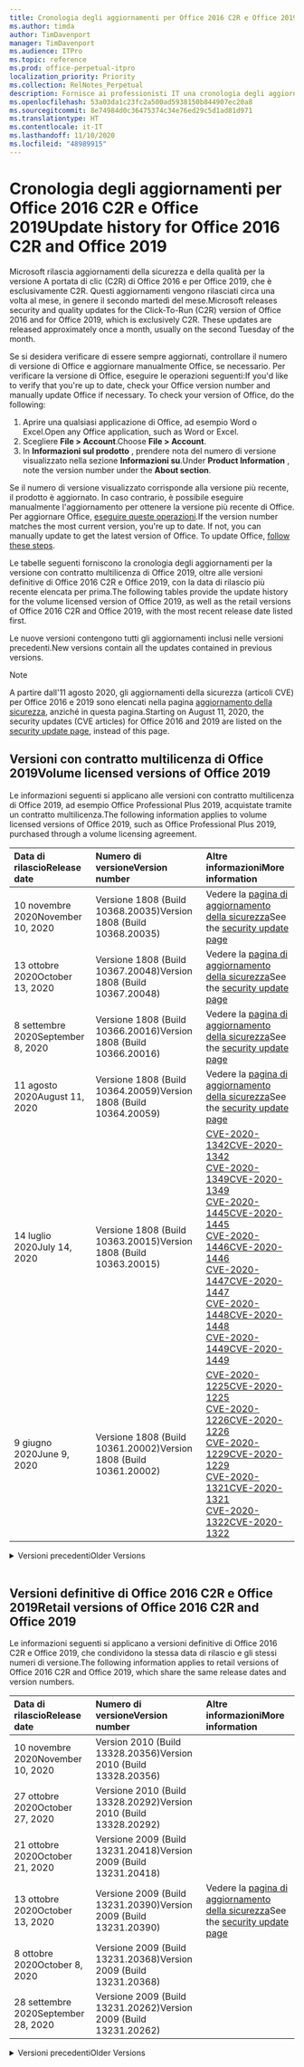 ```yaml
---
title: Cronologia degli aggiornamenti per Office 2016 C2R e Office 2019
ms.author: timda
author: TimDavenport
manager: TimDavenport
ms.audience: ITPro
ms.topic: reference
ms.prod: office-perpetual-itpro
localization_priority: Priority
ms.collection: RelNotes_Perpetual
description: Fornisce ai professionisti IT una cronologia degli aggiornamenti per le versioni con licenza perpetua di Office 2016 e 2019 che usano la tecnologia A portata di clic (C2R)
ms.openlocfilehash: 53a03da1c23fc2a500ad5938150b844907ec20a8
ms.sourcegitcommit: 8e74984d0c36475374c34e76ed29c5d1ad81d971
ms.translationtype: HT
ms.contentlocale: it-IT
ms.lasthandoff: 11/10/2020
ms.locfileid: "48989915"
---
```

# <a name="update-history-for-office-2016-c2r-and-office-2019"></a><span data-ttu-id="a2363-103">Cronologia degli aggiornamenti per Office 2016 C2R e Office 2019</span><span class="sxs-lookup"><span data-stu-id="a2363-103">Update history for Office 2016 C2R and Office 2019</span></span>

<span data-ttu-id="a2363-p101">Microsoft rilascia aggiornamenti della sicurezza e della qualità per la versione A portata di clic (C2R) di Office 2016 e per Office 2019, che è esclusivamente C2R. Questi aggiornamenti vengono rilasciati circa una volta al mese, in genere il secondo martedì del mese.</span><span class="sxs-lookup"><span data-stu-id="a2363-p101">Microsoft releases security and quality updates for the Click-To-Run (C2R) version of Office 2016 and for Office 2019, which is exclusively C2R. These updates are released approximately once a month, usually on the second Tuesday of the month.</span></span>

<span data-ttu-id="a2363-p102">Se si desidera verificare di essere sempre aggiornati, controllare il numero di versione di Office e aggiornare manualmente Office, se necessario. Per verificare la versione di Office, eseguire le operazioni seguenti:</span><span class="sxs-lookup"><span data-stu-id="a2363-p102">If you'd like to verify that you're up to date, check your Office version number and manually update Office if necessary. To check your version of Office, do the following:</span></span>

  1.    <span data-ttu-id="a2363-108">Aprire una qualsiasi applicazione di Office, ad esempio Word o Excel.</span><span class="sxs-lookup"><span data-stu-id="a2363-108">Open any Office application, such as Word or Excel.</span></span>
  2.    <span data-ttu-id="a2363-109">Scegliere **File > Account**.</span><span class="sxs-lookup"><span data-stu-id="a2363-109">Choose **File > Account**.</span></span>
  3.    <span data-ttu-id="a2363-110">In **Informazioni sul prodotto** , prendere nota del numero di versione visualizzato nella sezione **Informazioni su**.</span><span class="sxs-lookup"><span data-stu-id="a2363-110">Under **Product Information** , note the version number under the **About section**.</span></span>

<span data-ttu-id="a2363-p103">Se il numero di versione visualizzato corrisponde alla versione più recente, il prodotto è aggiornato. In caso contrario, è possibile eseguire manualmente l'aggiornamento per ottenere la versione più recente di Office. Per aggiornare Office, [eseguire queste operazioni](https://support.office.com/article/2ab296f3-7f03-43a2-8e50-46de917611c5).</span><span class="sxs-lookup"><span data-stu-id="a2363-p103">If the version number matches the most current version, you're up to date. If not, you can manually update to get the latest version of Office. To update Office, [follow these steps](https://support.office.com/article/2ab296f3-7f03-43a2-8e50-46de917611c5).</span></span>


<span data-ttu-id="a2363-114">Le tabelle seguenti forniscono la cronologia degli aggiornamenti per la versione con contratto multilicenza di Office 2019, oltre alle versioni definitive di Office 2016 C2R e Office 2019, con la data di rilascio più recente elencata per prima.</span><span class="sxs-lookup"><span data-stu-id="a2363-114">The following tables provide the update history for the volume licensed version of Office 2019, as well as the retail versions of Office 2016 C2R and Office 2019, with the most recent release date listed first.</span></span>

<span data-ttu-id="a2363-115">Le nuove versioni contengono tutti gli aggiornamenti inclusi nelle versioni precedenti.</span><span class="sxs-lookup"><span data-stu-id="a2363-115">New versions contain all the updates contained in previous versions.</span></span>


 > [!NOTE]
> <span data-ttu-id="a2363-116">A partire dall'11 agosto 2020, gli aggiornamenti della sicurezza (articoli CVE) per Office 2016 e 2019 sono elencati nella pagina [aggiornamento della sicurezza](https://docs.microsoft.com/officeupdates/microsoft365-apps-security-updates), anziché in questa pagina.</span><span class="sxs-lookup"><span data-stu-id="a2363-116">Starting on August 11, 2020, the security updates (CVE articles) for Office 2016 and 2019 are listed on the [security update page](https://docs.microsoft.com/officeupdates/microsoft365-apps-security-updates), instead of this page.</span></span> 


## <a name="volume-licensed-versions-of-office-2019"></a><span data-ttu-id="a2363-117">Versioni con contratto multilicenza di Office 2019</span><span class="sxs-lookup"><span data-stu-id="a2363-117">Volume licensed versions of Office 2019</span></span>
<span data-ttu-id="a2363-118">Le informazioni seguenti si applicano alle versioni con contratto multilicenza di Office 2019, ad esempio Office Professional Plus 2019, acquistate tramite un contratto multilicenza.</span><span class="sxs-lookup"><span data-stu-id="a2363-118">The following information applies to volume licensed versions of Office 2019, such as Office Professional Plus 2019, purchased through a volume licensing agreement.</span></span>

[//]: # (NON RIMUOVERE L'INIZIO DELLA TABELLA VL)


|<span data-ttu-id="a2363-120">**Data di rilascio**</span><span class="sxs-lookup"><span data-stu-id="a2363-120">**Release date**</span></span>|<span data-ttu-id="a2363-121">**Numero di versione**</span><span class="sxs-lookup"><span data-stu-id="a2363-121">**Version number**</span></span>|<span data-ttu-id="a2363-122">**Altre informazioni**</span><span class="sxs-lookup"><span data-stu-id="a2363-122">**More information**</span></span>|
|:-----|:-----|:-----|
|<span data-ttu-id="a2363-123">10 novembre 2020</span><span class="sxs-lookup"><span data-stu-id="a2363-123">November 10, 2020</span></span>|<span data-ttu-id="a2363-124">Versione 1808 (Build 10368.20035)</span><span class="sxs-lookup"><span data-stu-id="a2363-124">Version 1808 (Build 10368.20035)</span></span>| <span data-ttu-id="a2363-125">Vedere la [pagina di aggiornamento della sicurezza](https://docs.microsoft.com/officeupdates/microsoft365-apps-security-updates)</span><span class="sxs-lookup"><span data-stu-id="a2363-125">See the [security update page](https://docs.microsoft.com/officeupdates/microsoft365-apps-security-updates)</span></span> |
|<span data-ttu-id="a2363-126">13 ottobre 2020</span><span class="sxs-lookup"><span data-stu-id="a2363-126">October 13, 2020</span></span>|<span data-ttu-id="a2363-127">Versione 1808 (Build 10367.20048)</span><span class="sxs-lookup"><span data-stu-id="a2363-127">Version 1808 (Build 10367.20048)</span></span>|<span data-ttu-id="a2363-128">Vedere la [pagina di aggiornamento della sicurezza](https://docs.microsoft.com/officeupdates/microsoft365-apps-security-updates)</span><span class="sxs-lookup"><span data-stu-id="a2363-128">See the [security update page](https://docs.microsoft.com/officeupdates/microsoft365-apps-security-updates)</span></span>  |
|<span data-ttu-id="a2363-129">8 settembre 2020</span><span class="sxs-lookup"><span data-stu-id="a2363-129">September 8, 2020</span></span>|<span data-ttu-id="a2363-130">Versione 1808 (Build 10366.20016)</span><span class="sxs-lookup"><span data-stu-id="a2363-130">Version 1808 (Build 10366.20016)</span></span>|<span data-ttu-id="a2363-131">Vedere la [pagina di aggiornamento della sicurezza](https://docs.microsoft.com/officeupdates/microsoft365-apps-security-updates)</span><span class="sxs-lookup"><span data-stu-id="a2363-131">See the [security update page](https://docs.microsoft.com/officeupdates/microsoft365-apps-security-updates)</span></span> |
|<span data-ttu-id="a2363-132">11 agosto 2020</span><span class="sxs-lookup"><span data-stu-id="a2363-132">August 11, 2020</span></span>|<span data-ttu-id="a2363-133">Versione 1808 (Build 10364.20059)</span><span class="sxs-lookup"><span data-stu-id="a2363-133">Version 1808 (Build 10364.20059)</span></span>|<span data-ttu-id="a2363-134">Vedere la [pagina di aggiornamento della sicurezza](https://docs.microsoft.com/officeupdates/microsoft365-apps-security-updates)</span><span class="sxs-lookup"><span data-stu-id="a2363-134">See the [security update page](https://docs.microsoft.com/officeupdates/microsoft365-apps-security-updates)</span></span> |
|<span data-ttu-id="a2363-135">14 luglio 2020</span><span class="sxs-lookup"><span data-stu-id="a2363-135">July 14, 2020</span></span>   |<span data-ttu-id="a2363-136">Versione 1808 (Build 10363.20015)</span><span class="sxs-lookup"><span data-stu-id="a2363-136">Version 1808 (Build 10363.20015)</span></span>  |[<span data-ttu-id="a2363-137">CVE-2020-1342</span><span class="sxs-lookup"><span data-stu-id="a2363-137">CVE-2020-1342</span></span>](https://portal.msrc.microsoft.com/it-IT/security-guidance/advisory/CVE-2020-1342) <br/>[<span data-ttu-id="a2363-138">CVE-2020-1349</span><span class="sxs-lookup"><span data-stu-id="a2363-138">CVE-2020-1349</span></span>](https://portal.msrc.microsoft.com/it-IT/security-guidance/advisory/CVE-2020-1349) <br/>[<span data-ttu-id="a2363-139">CVE-2020-1445</span><span class="sxs-lookup"><span data-stu-id="a2363-139">CVE-2020-1445</span></span>](https://portal.msrc.microsoft.com/it-IT/security-guidance/advisory/CVE-2020-1445) <br/>[<span data-ttu-id="a2363-140">CVE-2020-1446</span><span class="sxs-lookup"><span data-stu-id="a2363-140">CVE-2020-1446</span></span>](https://portal.msrc.microsoft.com/it-IT/security-guidance/advisory/CVE-2020-1446) <br/>[<span data-ttu-id="a2363-141">CVE-2020-1447</span><span class="sxs-lookup"><span data-stu-id="a2363-141">CVE-2020-1447</span></span>](https://portal.msrc.microsoft.com/it-IT/security-guidance/advisory/CVE-2020-1447) <br/>[<span data-ttu-id="a2363-142">CVE-2020-1448</span><span class="sxs-lookup"><span data-stu-id="a2363-142">CVE-2020-1448</span></span>](https://portal.msrc.microsoft.com/it-IT/security-guidance/advisory/CVE-2020-1448) <br/>[<span data-ttu-id="a2363-143">CVE-2020-1449</span><span class="sxs-lookup"><span data-stu-id="a2363-143">CVE-2020-1449</span></span>](https://portal.msrc.microsoft.com/it-IT/security-guidance/advisory/CVE-2020-1449) <br/>|
|<span data-ttu-id="a2363-144">9 giugno 2020</span><span class="sxs-lookup"><span data-stu-id="a2363-144">June 9, 2020</span></span>   |<span data-ttu-id="a2363-145">Versione 1808 (Build 10361.20002)</span><span class="sxs-lookup"><span data-stu-id="a2363-145">Version 1808 (Build 10361.20002)</span></span>  |[<span data-ttu-id="a2363-146">CVE-2020-1225</span><span class="sxs-lookup"><span data-stu-id="a2363-146">CVE-2020-1225</span></span>](https://portal.msrc.microsoft.com/it-IT/security-guidance/advisory/CVE-2020-1225) <br/> [<span data-ttu-id="a2363-147">CVE-2020-1226</span><span class="sxs-lookup"><span data-stu-id="a2363-147">CVE-2020-1226</span></span>](https://portal.msrc.microsoft.com/it-IT/security-guidance/advisory/CVE-2020-1226) <br/>[<span data-ttu-id="a2363-148">CVE-2020-1229</span><span class="sxs-lookup"><span data-stu-id="a2363-148">CVE-2020-1229</span></span>](https://portal.msrc.microsoft.com/it-IT/security-guidance/advisory/CVE-2020-1229) <br/>[<span data-ttu-id="a2363-149">CVE-2020-1321</span><span class="sxs-lookup"><span data-stu-id="a2363-149">CVE-2020-1321</span></span>](https://portal.msrc.microsoft.com/it-IT/security-guidance/advisory/CVE-2020-1321) <br/>[<span data-ttu-id="a2363-150">CVE-2020-1322</span><span class="sxs-lookup"><span data-stu-id="a2363-150">CVE-2020-1322</span></span>](https://portal.msrc.microsoft.com/it-IT/security-guidance/advisory/CVE-2020-1322) <br/>|


[//]: # (NON RIMUOVERE LA FINE DELLA TABELLA VL)

<details>
<summary><span data-ttu-id="a2363-152">Versioni precedenti</span><span class="sxs-lookup"><span data-stu-id="a2363-152">Older Versions</span></span></summary>
 

[//]: # (NON RIMUOVERE L'INIZIO DELLA VECCHIA TABELLA VL)


|<span data-ttu-id="a2363-154">**Data di rilascio**</span><span class="sxs-lookup"><span data-stu-id="a2363-154">**Release date**</span></span>|<span data-ttu-id="a2363-155">**Numero di versione**</span><span class="sxs-lookup"><span data-stu-id="a2363-155">**Version number**</span></span>|<span data-ttu-id="a2363-156">**Altre informazioni**</span><span class="sxs-lookup"><span data-stu-id="a2363-156">**More information**</span></span>|
|:-----|:-----|:-----|
|<span data-ttu-id="a2363-157">12 maggio 2020</span><span class="sxs-lookup"><span data-stu-id="a2363-157">May 12, 2020</span></span>   |<span data-ttu-id="a2363-158">Versione 1808 (Build 10359.20023)</span><span class="sxs-lookup"><span data-stu-id="a2363-158">Version 1808 (Build 10359.20023)</span></span>  |[<span data-ttu-id="a2363-159">CVE-2020-0901</span><span class="sxs-lookup"><span data-stu-id="a2363-159">CVE-2020-0901</span></span>](https://portal.msrc.microsoft.com/it-IT/security-guidance/advisory/CVE-2020-0901) <br/> |
|<span data-ttu-id="a2363-160">14 aprile 2020</span><span class="sxs-lookup"><span data-stu-id="a2363-160">April 14, 2020</span></span>   |<span data-ttu-id="a2363-161">Versione 1808 (Build 10358.20061)</span><span class="sxs-lookup"><span data-stu-id="a2363-161">Version 1808 (Build 10358.20061)</span></span>  |[<span data-ttu-id="a2363-162">CVE-2020-0760</span><span class="sxs-lookup"><span data-stu-id="a2363-162">CVE-2020-0760</span></span>](https://portal.msrc.microsoft.com/it-IT/security-guidance/advisory/CVE-2020-0760) <br/> [<span data-ttu-id="a2363-163">CVE-2020-0906</span><span class="sxs-lookup"><span data-stu-id="a2363-163">CVE-2020-0906</span></span>](https://portal.msrc.microsoft.com/it-IT/security-guidance/advisory/CVE-2020-0906) <br/> [<span data-ttu-id="a2363-164">CVE-2020-0961</span><span class="sxs-lookup"><span data-stu-id="a2363-164">CVE-2020-0961</span></span>](https://portal.msrc.microsoft.com/it-IT/security-guidance/advisory/CVE-2020-0961) <br/> [<span data-ttu-id="a2363-165">CVE-2020-0980</span><span class="sxs-lookup"><span data-stu-id="a2363-165">CVE-2020-0980</span></span>](https://portal.msrc.microsoft.com/it-IT/security-guidance/advisory/CVE-2020-0980) <br/>[<span data-ttu-id="a2363-166">CVE-2020-0991</span><span class="sxs-lookup"><span data-stu-id="a2363-166">CVE-2020-0991</span></span>](https://portal.msrc.microsoft.com/it-IT/security-guidance/advisory/CVE-2020-0991) <br/> |
|<span data-ttu-id="a2363-167">10 marzo 2020</span><span class="sxs-lookup"><span data-stu-id="a2363-167">March 10, 2020</span></span>   |<span data-ttu-id="a2363-168">Versione 1808 (Build 10357.20081)</span><span class="sxs-lookup"><span data-stu-id="a2363-168">Version 1808 (Build 10357.20081)</span></span>  |[<span data-ttu-id="a2363-169">CVE-2020-0850</span><span class="sxs-lookup"><span data-stu-id="a2363-169">CVE-2020-0850</span></span>](https://portal.msrc.microsoft.com/it-IT/security-guidance/advisory/CVE-2020-0850) <br/> [<span data-ttu-id="a2363-170">CVE-2020-0852</span><span class="sxs-lookup"><span data-stu-id="a2363-170">CVE-2020-0852</span></span>](https://portal.msrc.microsoft.com/it-IT/security-guidance/advisory/CVE-2020-0852) <br/> [<span data-ttu-id="a2363-171">CVE-2020-0892</span><span class="sxs-lookup"><span data-stu-id="a2363-171">CVE-2020-0892</span></span>](https://portal.msrc.microsoft.com/it-IT/security-guidance/advisory/CVE-2020-0892) <br/>  |
|<span data-ttu-id="a2363-172">11 febbraio 2020</span><span class="sxs-lookup"><span data-stu-id="a2363-172">February 11, 2020</span></span>   |<span data-ttu-id="a2363-173">Versione 1808 (Build 10356.20006)</span><span class="sxs-lookup"><span data-stu-id="a2363-173">Version 1808 (Build 10356.20006)</span></span>  |[<span data-ttu-id="a2363-174">CVE-2020-0696</span><span class="sxs-lookup"><span data-stu-id="a2363-174">CVE-2020-0696</span></span>](https://portal.msrc.microsoft.com/it-IT/security-guidance/advisory/CVE-2020-0696) <br/> [<span data-ttu-id="a2363-175">CVE-2020-0759</span><span class="sxs-lookup"><span data-stu-id="a2363-175">CVE-2020-0759</span></span>](https://portal.msrc.microsoft.com/it-IT/security-guidance/advisory/CVE-2020-0759) <br/>  |


[//]: # (NON RIMUOVERE LA FINE DELLA VECCHIA TABELLA VL)

</details>


<br/>

## <a name="retail-versions-of-office-2016-c2r-and-office-2019"></a><span data-ttu-id="a2363-177">Versioni definitive di Office 2016 C2R e Office 2019</span><span class="sxs-lookup"><span data-stu-id="a2363-177">Retail versions of Office 2016 C2R and Office 2019</span></span>
<span data-ttu-id="a2363-178">Le informazioni seguenti si applicano a versioni definitive di Office 2016 C2R e Office 2019, che condividono la stessa data di rilascio e gli stessi numeri di versione.</span><span class="sxs-lookup"><span data-stu-id="a2363-178">The following information applies to retail versions of Office 2016 C2R and Office 2019, which share the same release dates and version numbers.</span></span>

[//]: # (NON RIMUOVERE L'INIZIO DELLA TABELLA RETAIL)


|<span data-ttu-id="a2363-180">**Data di rilascio**</span><span class="sxs-lookup"><span data-stu-id="a2363-180">**Release date**</span></span>|<span data-ttu-id="a2363-181">**Numero di versione**</span><span class="sxs-lookup"><span data-stu-id="a2363-181">**Version number**</span></span>|<span data-ttu-id="a2363-182">**Altre informazioni**</span><span class="sxs-lookup"><span data-stu-id="a2363-182">**More information**</span></span>|
|:-----|:-----|:-----|
|<span data-ttu-id="a2363-183">10 novembre 2020</span><span class="sxs-lookup"><span data-stu-id="a2363-183">November 10, 2020</span></span>|<span data-ttu-id="a2363-184">Version 2010 (Build 13328.20356)</span><span class="sxs-lookup"><span data-stu-id="a2363-184">Version 2010 (Build 13328.20356)</span></span>| |
|<span data-ttu-id="a2363-185">27 ottobre 2020</span><span class="sxs-lookup"><span data-stu-id="a2363-185">October 27, 2020</span></span>|<span data-ttu-id="a2363-186">Versione 2010 (Build 13328.20292)</span><span class="sxs-lookup"><span data-stu-id="a2363-186">Version 2010 (Build 13328.20292)</span></span>| |
|<span data-ttu-id="a2363-187">21 ottobre 2020</span><span class="sxs-lookup"><span data-stu-id="a2363-187">October 21, 2020</span></span>|<span data-ttu-id="a2363-188">Versione 2009 (Build 13231.20418)</span><span class="sxs-lookup"><span data-stu-id="a2363-188">Version 2009 (Build 13231.20418)</span></span>| |
|<span data-ttu-id="a2363-189">13 ottobre 2020</span><span class="sxs-lookup"><span data-stu-id="a2363-189">October 13, 2020</span></span>|<span data-ttu-id="a2363-190">Versione 2009 (Build 13231.20390)</span><span class="sxs-lookup"><span data-stu-id="a2363-190">Version 2009 (Build 13231.20390)</span></span>|<span data-ttu-id="a2363-191">Vedere la [pagina di aggiornamento della sicurezza](https://docs.microsoft.com/officeupdates/microsoft365-apps-security-updates)</span><span class="sxs-lookup"><span data-stu-id="a2363-191">See the [security update page](https://docs.microsoft.com/officeupdates/microsoft365-apps-security-updates)</span></span>  |
|<span data-ttu-id="a2363-192">8 ottobre 2020</span><span class="sxs-lookup"><span data-stu-id="a2363-192">October 8, 2020</span></span>|<span data-ttu-id="a2363-193">Versione 2009 (Build 13231.20368)</span><span class="sxs-lookup"><span data-stu-id="a2363-193">Version 2009 (Build 13231.20368)</span></span>| |
|<span data-ttu-id="a2363-194">28 settembre 2020</span><span class="sxs-lookup"><span data-stu-id="a2363-194">September 28, 2020</span></span>|<span data-ttu-id="a2363-195">Versione 2009 (Build 13231.20262)</span><span class="sxs-lookup"><span data-stu-id="a2363-195">Version 2009 (Build 13231.20262)</span></span>| |


[//]: # (NON RIMUOVERE LA FINE DELLA TABELLA RETAIL)

<details>
<summary><span data-ttu-id="a2363-197">Versioni precedenti</span><span class="sxs-lookup"><span data-stu-id="a2363-197">Older Versions</span></span></summary>
 

[//]: # (NON RIMUOVERE L'INIZIO DELLA VECCHIA TABELLA RETAIL)


|<span data-ttu-id="a2363-199">**Data di rilascio**</span><span class="sxs-lookup"><span data-stu-id="a2363-199">**Release date**</span></span>|<span data-ttu-id="a2363-200">**Numero di versione**</span><span class="sxs-lookup"><span data-stu-id="a2363-200">**Version number**</span></span>|<span data-ttu-id="a2363-201">**Altre informazioni**</span><span class="sxs-lookup"><span data-stu-id="a2363-201">**More information**</span></span>|
|:-----|:-----|:-----|
|<span data-ttu-id="a2363-202">22 settembre 2020</span><span class="sxs-lookup"><span data-stu-id="a2363-202">September 22, 2020</span></span>|<span data-ttu-id="a2363-203">Versione 2008 (Build 13127.20508)</span><span class="sxs-lookup"><span data-stu-id="a2363-203">Version 2008 (Build 13127.20508)</span></span>| |
|<span data-ttu-id="a2363-204">9 settembre 2020</span><span class="sxs-lookup"><span data-stu-id="a2363-204">September 9, 2020</span></span>|<span data-ttu-id="a2363-205">Versione 2008 (Build 13127.20408)</span><span class="sxs-lookup"><span data-stu-id="a2363-205">Version 2008 (Build 13127.20408)</span></span>|<span data-ttu-id="a2363-206">Vedere la [pagina di aggiornamento della sicurezza](https://docs.microsoft.com/officeupdates/microsoft365-apps-security-updates)</span><span class="sxs-lookup"><span data-stu-id="a2363-206">See the [security update page](https://docs.microsoft.com/officeupdates/microsoft365-apps-security-updates)</span></span> |
|<span data-ttu-id="a2363-207">31 agosto 2020</span><span class="sxs-lookup"><span data-stu-id="a2363-207">August 31, 2020</span></span>|<span data-ttu-id="a2363-208">Versione 2008 (Build 13127.20296)</span><span class="sxs-lookup"><span data-stu-id="a2363-208">Version 2008 (Build 13127.20296)</span></span>| |
|<span data-ttu-id="a2363-209">25 agosto 2020</span><span class="sxs-lookup"><span data-stu-id="a2363-209">August 25, 2020</span></span>|<span data-ttu-id="a2363-210">Versione 2007 (Build 13029.20460)</span><span class="sxs-lookup"><span data-stu-id="a2363-210">Version 2007 (Build 13029.20460)</span></span>| |
|<span data-ttu-id="a2363-211">11 agosto 2020</span><span class="sxs-lookup"><span data-stu-id="a2363-211">August 11, 2020</span></span>|<span data-ttu-id="a2363-212">Versione 2007 (Build 13029.20344)</span><span class="sxs-lookup"><span data-stu-id="a2363-212">Version 2007 (Build 13029.20344)</span></span>|<span data-ttu-id="a2363-213">Vedere la [pagina di aggiornamento della sicurezza](https://docs.microsoft.com/officeupdates/microsoft365-apps-security-updates)</span><span class="sxs-lookup"><span data-stu-id="a2363-213">See the [security update page](https://docs.microsoft.com/officeupdates/microsoft365-apps-security-updates)</span></span> |
|<span data-ttu-id="a2363-214">30 luglio 2020</span><span class="sxs-lookup"><span data-stu-id="a2363-214">July 30, 2020</span></span>|<span data-ttu-id="a2363-215">Versione 2007 (Build 13029.20308)</span><span class="sxs-lookup"><span data-stu-id="a2363-215">Version 2007 (Build 13029.20308)</span></span>  |<span data-ttu-id="a2363-216">Diverse correzioni di bug e miglioramenti delle prestazioni.</span><span class="sxs-lookup"><span data-stu-id="a2363-216">Various bug and performance fixes.</span></span>  <br/>  |
|<span data-ttu-id="a2363-217">28 luglio 2020</span><span class="sxs-lookup"><span data-stu-id="a2363-217">July 28, 2020</span></span>|<span data-ttu-id="a2363-218">Versione 2006 (Build 13001.20498)</span><span class="sxs-lookup"><span data-stu-id="a2363-218">Version 2006 (Build 13001.20498)</span></span>  |<span data-ttu-id="a2363-219">Diverse correzioni di bug e miglioramenti delle prestazioni.</span><span class="sxs-lookup"><span data-stu-id="a2363-219">Various bug and performance fixes.</span></span>  <br/>  |
|<span data-ttu-id="a2363-220">14 luglio 2020</span><span class="sxs-lookup"><span data-stu-id="a2363-220">July 14, 2020</span></span>|<span data-ttu-id="a2363-221">Versione 2006 (Build 13001.20384)</span><span class="sxs-lookup"><span data-stu-id="a2363-221">Version 2006 (Build 13001.20384)</span></span>  |[<span data-ttu-id="a2363-222">CVE-2020-1342</span><span class="sxs-lookup"><span data-stu-id="a2363-222">CVE-2020-1342</span></span>](https://portal.msrc.microsoft.com/it-IT/security-guidance/advisory/CVE-2020-1342) <br/>[<span data-ttu-id="a2363-223">CVE-2020-1349</span><span class="sxs-lookup"><span data-stu-id="a2363-223">CVE-2020-1349</span></span>](https://portal.msrc.microsoft.com/it-IT/security-guidance/advisory/CVE-2020-1349) <br/>[<span data-ttu-id="a2363-224">CVE-2020-1445</span><span class="sxs-lookup"><span data-stu-id="a2363-224">CVE-2020-1445</span></span>](https://portal.msrc.microsoft.com/it-IT/security-guidance/advisory/CVE-2020-1445) <br/>[<span data-ttu-id="a2363-225">CVE-2020-1446</span><span class="sxs-lookup"><span data-stu-id="a2363-225">CVE-2020-1446</span></span>](https://portal.msrc.microsoft.com/it-IT/security-guidance/advisory/CVE-2020-1446) <br/>[<span data-ttu-id="a2363-226">CVE-2020-1447</span><span class="sxs-lookup"><span data-stu-id="a2363-226">CVE-2020-1447</span></span>](https://portal.msrc.microsoft.com/it-IT/security-guidance/advisory/CVE-2020-1447) <br/>[<span data-ttu-id="a2363-227">CVE-2020-1449</span><span class="sxs-lookup"><span data-stu-id="a2363-227">CVE-2020-1449</span></span>](https://portal.msrc.microsoft.com/it-IT/security-guidance/advisory/CVE-2020-1449) <br/>[<span data-ttu-id="a2363-228">CVE-2020-1458</span><span class="sxs-lookup"><span data-stu-id="a2363-228">CVE-2020-1458</span></span>](https://portal.msrc.microsoft.com/it-IT/security-guidance/advisory/CVE-2020-1458) <br/>|
|<span data-ttu-id="a2363-229">30 giugno 2020</span><span class="sxs-lookup"><span data-stu-id="a2363-229">June 30, 2020</span></span>|<span data-ttu-id="a2363-230">Versione 2006 (Build 13001.20266)</span><span class="sxs-lookup"><span data-stu-id="a2363-230">Version 2006 (Build 13001.20266)</span></span>  |<span data-ttu-id="a2363-231">Diverse correzioni di bug e miglioramenti delle prestazioni.</span><span class="sxs-lookup"><span data-stu-id="a2363-231">Various bug and performance fixes.</span></span>  <br/>  |
|<span data-ttu-id="a2363-232">24 giugno 2020</span><span class="sxs-lookup"><span data-stu-id="a2363-232">June 24, 2020</span></span>|<span data-ttu-id="a2363-233">Versione 2005 (Build 12827.20470)</span><span class="sxs-lookup"><span data-stu-id="a2363-233">Version 2005 (Build 12827.20470)</span></span>  |<span data-ttu-id="a2363-234">Diverse correzioni di bug e miglioramenti delle prestazioni.</span><span class="sxs-lookup"><span data-stu-id="a2363-234">Various bug and performance fixes.</span></span>  <br/>  |
|<span data-ttu-id="a2363-235">9 giugno 2020</span><span class="sxs-lookup"><span data-stu-id="a2363-235">June 9, 2020</span></span>|<span data-ttu-id="a2363-236">Versione 2005 (Build 12827.20336)</span><span class="sxs-lookup"><span data-stu-id="a2363-236">Version 2005 (Build 12827.20336)</span></span>  |[<span data-ttu-id="a2363-237">CVE-2020-1225</span><span class="sxs-lookup"><span data-stu-id="a2363-237">CVE-2020-1225</span></span>](https://portal.msrc.microsoft.com/it-IT/security-guidance/advisory/CVE-2020-1225)  <br/> [<span data-ttu-id="a2363-238">CVE-2020-1226</span><span class="sxs-lookup"><span data-stu-id="a2363-238">CVE-2020-1226</span></span>](https://portal.msrc.microsoft.com/it-IT/security-guidance/advisory/CVE-2020-1226)  <br/> [<span data-ttu-id="a2363-239">CVE-2020-1229</span><span class="sxs-lookup"><span data-stu-id="a2363-239">CVE-2020-1229</span></span>](https://portal.msrc.microsoft.com/it-IT/security-guidance/advisory/CVE-2020-1229)  <br/> [<span data-ttu-id="a2363-240">CVE-2020-1321</span><span class="sxs-lookup"><span data-stu-id="a2363-240">CVE-2020-1321</span></span>](https://portal.msrc.microsoft.com/it-IT/security-guidance/advisory/CVE-2020-1321)  <br/> [<span data-ttu-id="a2363-241">CVE-2020-1322</span><span class="sxs-lookup"><span data-stu-id="a2363-241">CVE-2020-1322</span></span>](https://portal.msrc.microsoft.com/it-IT/security-guidance/advisory/CVE-2020-1322)  <br/>|
|<span data-ttu-id="a2363-242">2 giugno 2020</span><span class="sxs-lookup"><span data-stu-id="a2363-242">June 2, 2020</span></span>|<span data-ttu-id="a2363-243">Versione 2005 (Build 12827.20268)</span><span class="sxs-lookup"><span data-stu-id="a2363-243">Version 2005 (Build 12827.20268)</span></span>  |<span data-ttu-id="a2363-244">Diverse correzioni di bug e miglioramenti delle prestazioni.</span><span class="sxs-lookup"><span data-stu-id="a2363-244">Various bug and performance fixes.</span></span>  <br/>  |
|<span data-ttu-id="a2363-245">21 maggio 2020</span><span class="sxs-lookup"><span data-stu-id="a2363-245">May 21, 2020</span></span>|<span data-ttu-id="a2363-246">Versione 2004 (Build 12730.20352)</span><span class="sxs-lookup"><span data-stu-id="a2363-246">Version 2004 (Build 12730.20352)</span></span>  |<span data-ttu-id="a2363-247">Diverse correzioni di bug e miglioramenti delle prestazioni.</span><span class="sxs-lookup"><span data-stu-id="a2363-247">Various bug and performance fixes.</span></span>  <br/>  |
|<span data-ttu-id="a2363-248">12 maggio 2020</span><span class="sxs-lookup"><span data-stu-id="a2363-248">May 12, 2020</span></span>|<span data-ttu-id="a2363-249">Versione 2004 (Build 12730.20270)</span><span class="sxs-lookup"><span data-stu-id="a2363-249">Version 2004 (Build 12730.20270)</span></span>  |[<span data-ttu-id="a2363-250">CVE-2020-0901</span><span class="sxs-lookup"><span data-stu-id="a2363-250">CVE-2020-0901</span></span>](https://portal.msrc.microsoft.com/it-IT/security-guidance/advisory/CVE-2020-0901)  <br/>  |
|<span data-ttu-id="a2363-251">4 maggio 2020</span><span class="sxs-lookup"><span data-stu-id="a2363-251">May 4, 2020</span></span>|<span data-ttu-id="a2363-252">Versione 2004 (Build 12730.20250)</span><span class="sxs-lookup"><span data-stu-id="a2363-252">Version 2004 (Build 12730.20250)</span></span>  |[<span data-ttu-id="a2363-253">Collegamenti</span><span class="sxs-lookup"><span data-stu-id="a2363-253">Link</span></span>](https://support.microsoft.com/office/excel-word-powerpoint-file-becomes-corrupt-when-opening-a-file-that-contains-a-vba-project-or-after-enabling-a-macro-in-an-open-file-ad6ee6ca-db23-4614-a403-282821eb99f6?ui=en-us&rs=en-us&ad=us)<br/>  |
|<span data-ttu-id="a2363-254">29 aprile 2020</span><span class="sxs-lookup"><span data-stu-id="a2363-254">April 29, 2020</span></span>|<span data-ttu-id="a2363-255">Versione 2004 (Build 12730.20236)</span><span class="sxs-lookup"><span data-stu-id="a2363-255">Version 2004 (Build 12730.20236)</span></span>  |<span data-ttu-id="a2363-256">Diverse correzioni di bug e miglioramenti delle prestazioni.</span><span class="sxs-lookup"><span data-stu-id="a2363-256">Various bug and performance fixes.</span></span> <br/>  |
|<span data-ttu-id="a2363-257">15 aprile 2020</span><span class="sxs-lookup"><span data-stu-id="a2363-257">April 15, 2020</span></span>|<span data-ttu-id="a2363-258">Versione 2003 (Build 12624.20466)</span><span class="sxs-lookup"><span data-stu-id="a2363-258">Version 2003 (Build 12624.20466)</span></span>  |<span data-ttu-id="a2363-259">Diverse correzioni di bug e miglioramenti delle prestazioni.</span><span class="sxs-lookup"><span data-stu-id="a2363-259">Various bug and performance fixes.</span></span> <br/>  |
|<span data-ttu-id="a2363-260">14 aprile 2020</span><span class="sxs-lookup"><span data-stu-id="a2363-260">April 14, 2020</span></span>|<span data-ttu-id="a2363-261">Versione 2003 (Build 12624.20442)</span><span class="sxs-lookup"><span data-stu-id="a2363-261">Version 2003 (Build 12624.20442)</span></span>  |[<span data-ttu-id="a2363-262">CVE-2020-0760</span><span class="sxs-lookup"><span data-stu-id="a2363-262">CVE-2020-0760</span></span>](https://portal.msrc.microsoft.com/it-IT/security-guidance/advisory/CVE-2020-0760) <br/> [<span data-ttu-id="a2363-263">CVE-2020-0906</span><span class="sxs-lookup"><span data-stu-id="a2363-263">CVE-2020-0906</span></span>](https://portal.msrc.microsoft.com/it-IT/security-guidance/advisory/CVE-2020-0906) <br/> [<span data-ttu-id="a2363-264">CVE-2020-0961</span><span class="sxs-lookup"><span data-stu-id="a2363-264">CVE-2020-0961</span></span>](https://portal.msrc.microsoft.com/it-IT/security-guidance/advisory/CVE-2020-0961) <br/> [<span data-ttu-id="a2363-265">CVE-2020-0979</span><span class="sxs-lookup"><span data-stu-id="a2363-265">CVE-2020-0979</span></span>](https://portal.msrc.microsoft.com/it-IT/security-guidance/advisory/CVE-2020-0979) <br/> [<span data-ttu-id="a2363-266">CVE-2020-0980</span><span class="sxs-lookup"><span data-stu-id="a2363-266">CVE-2020-0980</span></span>](https://portal.msrc.microsoft.com/it-IT/security-guidance/advisory/CVE-2020-0980) <br/>[<span data-ttu-id="a2363-267">CVE-2020-0991</span><span class="sxs-lookup"><span data-stu-id="a2363-267">CVE-2020-0991</span></span>](https://portal.msrc.microsoft.com/it-IT/security-guidance/advisory/CVE-2020-0991) <br/> |
|<span data-ttu-id="a2363-268">31 marzo 2020</span><span class="sxs-lookup"><span data-stu-id="a2363-268">March 31, 2020</span></span>|<span data-ttu-id="a2363-269">Versione 2003 (Build 12624.20382)</span><span class="sxs-lookup"><span data-stu-id="a2363-269">Version 2003 (Build 12624.20382)</span></span>  |<span data-ttu-id="a2363-270">Diverse correzioni di bug e miglioramenti delle prestazioni.</span><span class="sxs-lookup"><span data-stu-id="a2363-270">Various bug and performance fixes.</span></span> <br/>  |
|<span data-ttu-id="a2363-271">25 marzo 2020</span><span class="sxs-lookup"><span data-stu-id="a2363-271">March 25, 2020</span></span>|<span data-ttu-id="a2363-272">Versione 2003 (Build 12624.20320)</span><span class="sxs-lookup"><span data-stu-id="a2363-272">Version 2003 (Build 12624.20320)</span></span>  |<span data-ttu-id="a2363-273">Diverse correzioni di bug e miglioramenti delle prestazioni.</span><span class="sxs-lookup"><span data-stu-id="a2363-273">Various bug and performance fixes.</span></span> <br/>  |
|<span data-ttu-id="a2363-274">10 marzo 2020</span><span class="sxs-lookup"><span data-stu-id="a2363-274">March 10, 2020</span></span>|<span data-ttu-id="a2363-275">Versione 2002 (Build 12527.20278)</span><span class="sxs-lookup"><span data-stu-id="a2363-275">Version 2002 (Build 12527.20278)</span></span>  |[<span data-ttu-id="a2363-276">CVE-2020-0850</span><span class="sxs-lookup"><span data-stu-id="a2363-276">CVE-2020-0850</span></span>](https://portal.msrc.microsoft.com/it-IT/security-guidance/advisory/CVE-2020-0850) <br/> [<span data-ttu-id="a2363-277">CVE-2020-0851</span><span class="sxs-lookup"><span data-stu-id="a2363-277">CVE-2020-0851</span></span>](https://portal.msrc.microsoft.com/it-IT/security-guidance/advisory/CVE-2020-0851) <br/> [<span data-ttu-id="a2363-278">CVE-2020-0855</span><span class="sxs-lookup"><span data-stu-id="a2363-278">CVE-2020-0855</span></span>](https://portal.msrc.microsoft.com/it-IT/security-guidance/advisory/CVE-2020-0855) <br/> [<span data-ttu-id="a2363-279">CVE-2020-0892</span><span class="sxs-lookup"><span data-stu-id="a2363-279">CVE-2020-0892</span></span>](https://portal.msrc.microsoft.com/it-IT/security-guidance/advisory/CVE-2020-0892) <br/>  |
|<span data-ttu-id="a2363-280">1 marzo 2020</span><span class="sxs-lookup"><span data-stu-id="a2363-280">March 1, 2020</span></span>   |<span data-ttu-id="a2363-281">Versione 2002 (Build 12527.20242)</span><span class="sxs-lookup"><span data-stu-id="a2363-281">Version 2002 (Build 12527.20242)</span></span>  |<span data-ttu-id="a2363-282">È stato risolto un problema per cui le applicazioni di terze parti non riuscivano a inviare messaggi di posta elettronica da Outlook.</span><span class="sxs-lookup"><span data-stu-id="a2363-282">Addresses an issue that caused third party applications to be unable to send email from Outlook.</span></span> <br/>  |


[//]: # (NON RIMUOVERE LA FINE DELLA VECCHIA TABELLA RETAIL)


</details>






